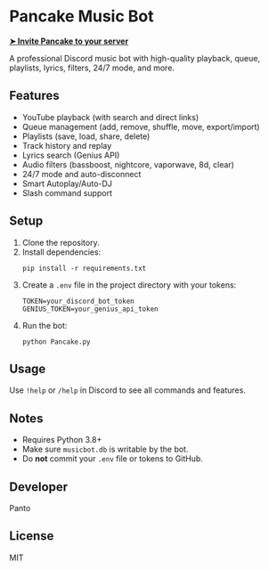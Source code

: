 # Pancake Music Bot

[**➤ Invite Pancake to your server**](https://discord.com/oauth2/authorize?client_id=1379577348927782963)

A professional Discord music bot with high-quality playback, queue, playlists, lyrics, filters, 24/7 mode, and more.

## Features
- YouTube playback (with search and direct links)
- Queue management (add, remove, shuffle, move, export/import)
- Playlists (save, load, share, delete)
- Track history and replay
- Lyrics search (Genius API)
- Audio filters (bassboost, nightcore, vaporwave, 8d, clear)
- 24/7 mode and auto-disconnect
- Smart Autoplay/Auto-DJ
- Slash command support

## Setup
1. Clone the repository.
2. Install dependencies:
   ```
   pip install -r requirements.txt
   ```
3. Create a `.env` file in the project directory with your tokens:
   ```
   TOKEN=your_discord_bot_token
   GENIUS_TOKEN=your_genius_api_token
   ```
4. Run the bot:
   ```
   python Pancake.py
   ```

## Usage
Use `!help` or `/help` in Discord to see all commands and features.

## Notes
- Requires Python 3.8+
- Make sure `musicbot.db` is writable by the bot.
- Do **not** commit your `.env` file or tokens to GitHub.

## Developer 
Panto

## License
MIT

